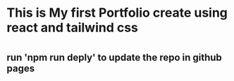 
# This is My first Portfolio create using react and tailwind css

#
#
## run 'npm run deply' to update the repo in github pages